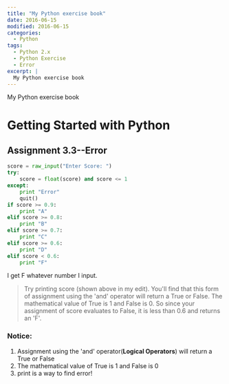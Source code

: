 ```yaml
---
title: "My Python exercise book"
date: 2016-06-15
modified: 2016-06-15
categories:
  - Python
tags:
  - Python 2.x
  - Python Exercise
  - Error
excerpt: |
  My Python exercise book
---
```


My Python exercise book

# Getting Started with Python

## Assignment 3.3--Error

```python
score = raw_input("Enter Score: ")
try:
    score = float(score) and score <= 1
except:
    print "Error"
    quit()
if score >= 0.9:
    print "A"
elif score >= 0.8:
    print "B"
elif score >= 0.7:
    print "C"
elif score >= 0.6:
    print "D"
elif score < 0.6:
    print "F"
```

I get F whatever number I input.

> Try printing score (shown above in my edit). You'll find that this form of assignment using the 'and' operator will return a True or False. The mathematical value of True is 1 and False is 0. So since your assignment of score evaluates to False, it is less than 0.6 and returns an 'F'.

### Notice: 
1. Assignment using  the 'and' operator(**Logical Operators**) will return a True or False
2. The mathematical value of True is 1 and False is 0
3. print is a way to find error!
